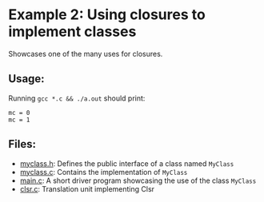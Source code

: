 # Example 2: Using closures to implement classes

Showcases one of the many uses for closures.

## Usage:
Running `gcc *.c && ./a.out` should print:
```
mc = 0
mc = 1
```

## Files:
- [myclass.h](myclass.h): Defines the public interface of a class named `MyClass`
- [myclass.c](myclass.c): Contains the implementation of `MyClass`
- [main.c](main.c): A short driver program showcasing the use of the class `MyClass`
- [clsr.c](clsr.c): Translation unit implementing Clsr
